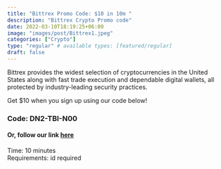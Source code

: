 ```yaml
---
title: "Bittrex Promo Code: $10 in 10m "
description: "Bittrex Crypto Promo code"
date: 2022-03-10T18:19:25+06:00
image: "images/post/Bittrex1.jpeg"
categories: ["Crypto"]
type: "regular" # available types: [featured/regular]
draft: false
---
```


Bittrex provides the widest selection of cryptocurrencies in the United States along with fast trade execution and dependable digital wallets, all protected by industry-leading security practices.

Get $10 when you sign up using our code below!

### Code: DN2-TBI-N00

#### Or, follow our link [here](https://bittrex.com/discover/join?referralCode=DN2-TBI-N00)

Time: 10 minutes <br>
Requirements: id required
